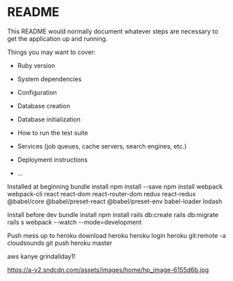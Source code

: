 # README

This README would normally document whatever steps are necessary to get the
application up and running.

Things you may want to cover:

* Ruby version

* System dependencies

* Configuration

* Database creation

* Database initialization

* How to run the test suite

* Services (job queues, cache servers, search engines, etc.)

* Deployment instructions

* ...

Installed at beginning
bundle install
npm install --save
npm install webpack webpack-cli react react-dom react-router-dom redux react-redux @babel/core @babel/preset-react @babel/preset-env babel-loader lodash

Install before dev
bundle install
npm install
rails db:create
rails db:migrate
rails s
webpack --watch --mode=development

Push mess up to heroku
download heroku
heroku login
heroku git:remote -a cloudsounds
git push heroku master

aws kanye grindallday1!

https://a-v2.sndcdn.com/assets/images/home/hp_image-6155d6b.jpg

